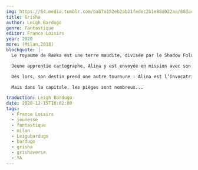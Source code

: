 ```yaml
---
img: https://64.media.tumblr.com/bab7a152eb2ab21fedec2b1e88d022aa/88dac01e60c6adbe-e8/s640x960/54ad102a986aa068ed48a6a321e886d60acfb68d.jpg
title: Grisha
author: Leigh Bardugo
genre: Fantastique
editor: France Loisirs
year: 2020
more: (Milan,2018)
blockquote: |-
  Le royaume de Ravka est une terre maudite, divisée par le Shadow Fold, une épaisse nappe de ténèbres peuplée de monstres sanguinaires.

  Jeune apprentie cartographe, Alina y est envoyée en mission avec son ami Mal pour accompagner de puissants magiciens, les Grisha. Alors qu’ils sont attaqués par d’horribles créatures, elle les repousse en émettant une déferlante de lumière.

  Dès lors, son destin prend une autre tournure : Alina est l’Invocatrice de lumière, celle qui pourrait vaincre le Shadow Fold. Pour cela, elle doit rejoindre les Grishas et apprendre à maîtriser ce don qu’elle ignorait posséder.

  Mais dans la capitale, les pièges sont nombreux...

traduction: Leigh Bardugo
date: 2020-12-15T16:02:00
tags:
  - France Loisirs
  - jeunesse
  - fantastique
  - milan
  - Leigubardugo
  - bardugo
  - grisha
  - grishaverse
  - YA
---
```

